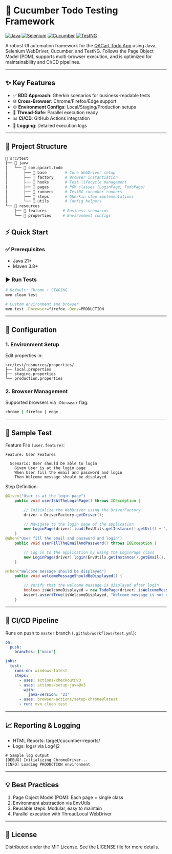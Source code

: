 # 🥒 Cucumber Todo Testing Framework

[![Java](https://img.shields.io/badge/Java-21-blue?logo=java)](https://docs.oracle.com/en/java/javase/21/)
[![Selenium](https://img.shields.io/badge/Selenium-4.0-green?logo=selenium)](https://www.selenium.dev/documentation/)
[![Cucumber](https://img.shields.io/badge/Cucumber-BDD-brightgreen?logo=cucumber)](https://cucumber.io/docs)
[![TestNG](https://img.shields.io/badge/TestNG-Testing-red)](https://testng.org/)

A robust UI automation framework for the [QACart Todo App](https://todo.qacart.com) using Java, Selenium WebDriver, Cucumber, and TestNG. Follows the Page Object Model (POM), supports multi-browser execution, and is optimized for maintainability and CI/CD pipelines.

---

## ✨ Key Features

- ✅ **BDD Approach**: Gherkin scenarios for business-readable tests
- 🌐 **Cross-Browser**: Chrome/Firefox/Edge support
- ⚙️ **Environment Configs**: Local/Staging/Production setups
- 🧵 **Thread-Safe**: Parallel execution ready
- 📊 **CI/CD**: GitHub Actions integration
- 📄 **Logging**: Detailed execution logs

---

## 🧩 Project Structure

```bash
📁 src/test
├── 📁 java
│   └── 📁 com.qacart.todo
│       ├── 📁 base        # Core WebDriver setup
│       ├── 📁 factory     # Browser instantiation
│       ├── 📁 hooks       # Test lifecycle management
│       ├── 📁 pages       # POM classes (LoginPage, TodoPage)
│       ├── 📁 runners     # TestNG cucumber runners
│       ├── 📁 steps       # Gherkin step implementations
│       └── 📁 utils       # Config helpers
└── 📁 resources
    ├── 📁 features       # Business scenarios
    └── 📁 properties     # Environment configs
```

## ⚡ Quick Start

### ✅ Prerequisites

- Java 21+
- Maven 3.8+

### ▶️ Run Tests
```bash
# Default: Chrome + STAGING
mvn clean test

# Custom environment and browser
mvn test -Dbrowser=firefox -Denv=PRODUCTION
```

---

## 🔧 Configuration

### 1. Environment Setup

Edit properties in:
```text
src/test/resources/properties/
├── local.properties
├── staging.properties
└── production.properties
```

### 2. Browser Management

Supported browsers via `-Dbrowser` flag:
```bash
chrome | firefox | edge 
```

---

## 🧪 Sample Test
Feature File `(user.feature)`:

```gherkin
Feature: User Features

  Scenario: User should be able to login
    Given User is at the login page
    When User fill the email and password and login
    Then Welcome message should be displayed
```

Step Definition:

```  java
@Given("User is at the login page")
    public void userIsAtTheLoginPage() throws IOException {

        // Initialize the WebDriver using the DriverFactory
        driver = DriverFactory.getDriver();

        // Navigate to the login page of the application
        new LoginPage(driver).load(EnvUtils.getInstance().getUrl() + "/login");
    }
@When("User fill the email and password and login")
    public void userFillTheEmailAndPassword() throws IOException {

        // Log in to the application by using the LoginPage class
        new LoginPage(driver).login(EnvUtils.getInstance().getEmail(), EnvUtils.getInstance().getPassword());
    }

@Then("Welcome message should be displayed")
    public void welcomeMessageShouldBeDisplayed() {

        // Verify that the welcome message is displayed after login
        boolean isWelcomeDisplayed = new TodoPage(driver).isWelcomeMessageDisplayed();
        Assert.assertTrue(isWelcomeDisplayed, "Welcome message is not displayed");
    }
```

---

## 🚦 CI/CD Pipeline
Runs on push to `master` branch (`.github/workflows/test.yml`):

```yaml
on:
  push:
    branches: ["main"]

jobs:
  test:
    runs-on: windows-latest
    steps:
      - uses: actions/checkout@v3
      - uses: actions/setup-java@v3
        with:
          java-version: '21'
      - uses: browser-actions/setup-chrome@latest
      - run: mvn clean test
```

---

## 📈 Reporting & Logging

- HTML Reports: target/cucumber-reports/
- Logs: logs/ via Log4j2

``` properties
# Sample log output
[DEBUG] Initializing ChromeDriver...
[INFO] Loading PRODUCTION environment
```

---

## 💡 Best Practices

1. Page Object Model (POM): Each page = single class
2. Environment abstraction via EnvUtils
3. Reusable steps: Modular, easy to maintain
4. Parallel execution with ThreadLocal WebDriver

--- 

## 📜 License
Distributed under the MIT License. See the LICENSE file for more details.
